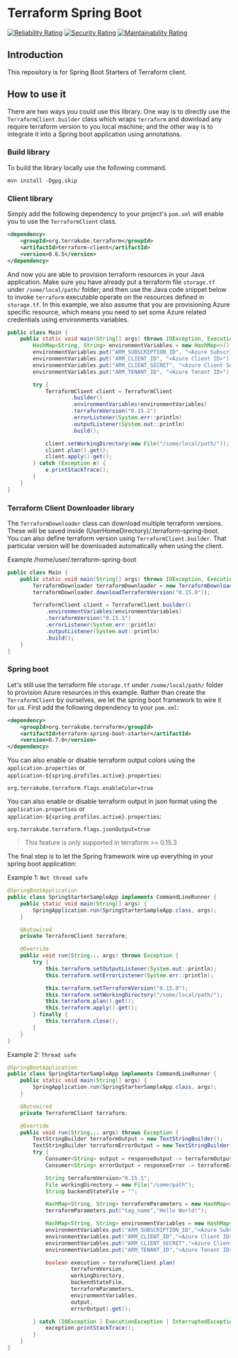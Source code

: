 # Terraform Spring Boot
[![Reliability Rating](https://sonarcloud.io/api/project_badges/measure?project=AzBuilder_terraform-spring-boot&metric=reliability_rating)](https://sonarcloud.io/dashboard?id=AzBuilder_terraform-spring-boot)
[![Security Rating](https://sonarcloud.io/api/project_badges/measure?project=AzBuilder_terraform-spring-boot&metric=security_rating)](https://sonarcloud.io/dashboard?id=AzBuilder_terraform-spring-boot)
[![Maintainability Rating](https://sonarcloud.io/api/project_badges/measure?project=AzBuilder_terraform-spring-boot&metric=sqale_rating)](https://sonarcloud.io/dashboard?id=AzBuilder_terraform-spring-boot)

## Introduction

This repository is for Spring Boot Starters of Terraform client.

## How to use it

There are two ways you could use this library. One way is to directly use the `TerraformClient.builder` class which wraps `terraform` and download any require terraform version to you local machine; and the other way is to integrate it into a Spring boot application using annotations.

### Build library

To build the library locally use the following command.

```
mvn install -Dgpg.skip
```

### Client library

Simply add the following dependency to your project's `pom.xml` will enable you to use the `TerraformClient` class.

```xml
<dependency>
    <groupId>org.terrakube.terraform</groupId>
    <artifactId>terraform-client</artifactId>
    <version>0.6.5</version>
</dependency>
```

And now you are able to provision terraform resources in your Java application. Make sure you have already put a terraform file `storage.tf` under `/some/local/path/` folder; and then use the Java code snippet below to invoke `terraform` executable operate on the resources defined in `storage.tf`. In this example, we also assume that you are provisioning Azure specific resource, which means you need to set some Azure related credentials using environments variables.

```java
public class Main {
    public static void main(String[] args) throws IOException, ExecutionException, InterruptedException {
        HashMap<String, String> environmentVariables = new HashMap<>();
        environmentVariables.put("ARM_SUBSCRIPTION_ID", "<Azure Subscription ID>");
        environmentVariables.put("ARM_CLIENT_ID", "<Azure Client ID>");
        environmentVariables.put("ARM_CLIENT_SECRET", "<Azure Client Secret>");
        environmentVariables.put("ARM_TENANT_ID", "<Azure Tenant ID>");

        try {
            TerraformClient client = TerraformClient
                    .builder()
                    .environmentVariables(environmentVariables)
                    .terraformVersion("0.15.1")
                    .errorListener(System.err::println)
                    .outputListener(System.out::println)
                    .build();

            client.setWorkingDirectory(new File("/some/local/path/"));
            client.plan().get();
            client.apply().get();
        } catch (Exception e) {
            e.printStackTrace();
        }
    }
}
```

### Terraform Client Downloader library

The `TerraformDownloader` class can download multiple terraform versions. These will be saved inside (UserHomeDirectory)/.terraform-spring-boot. 
You can also define terraform version using `TerraformClient.builder`. That particular version will be downloaded automatically when using the client. 

Example /home/user/.terraform-spring-boot

```java
public class Main {
    public static void main(String[] args) throws IOException, ExecutionException, InterruptedException {
        TerraformDownloader terraformDownloader = new TerraformDownloader();
        terraformDownloader.downloadTerraformVersion("0.15.0"));

        TerraformClient client = TerraformClient.builder()
            .environmentVariables(environmentVariables)
            .terraformVersion("0.15.1")
            .errorListener(System.err::println)
            .outputListener(System.out::println)
            .build();
    }
}
```

### Spring boot

Let's still use the terraform file `storage.tf` under `/some/local/path/` folder to provision Azure resources in this example. Rather than create the `TerraformClient` by ourselves, we let the spring boot framework to wire it for us. First add the following dependency to your `pom.xml`:

```xml
<dependency>
    <groupId>org.terrakube.terraform</groupId>
    <artifactId>terraform-spring-boot-starter</artifactId>
    <version>0.7.0</version>
</dependency>
```

You can also enable or disable terraform output colors using the `application.properties` or `application-${spring.profiles.active}.properties`:

```
org.terrakube.terraform.flags.enableColor=true
```

You can also enable or disable terraform output in json format using the `application.properties` or `application-${spring.profiles.active}.properties`:

```
org.terrakube.terraform.flags.jsonOutput=true
```

> This feature is only supported in terraform >= 0.15.3

The final step is to let the Spring framework wire up everything in your spring boot application:

Example 1: `Not thread safe`
```java
@SpringBootApplication
public class SpringStarterSampleApp implements CommandLineRunner {
    public static void main(String[] args) {
        SpringApplication.run(SpringStarterSampleApp.class, args);
    }

    @Autowired
    private TerraformClient terraform;

    @Override
    public void run(String... args) throws Exception {
        try {
            this.terraform.setOutputListener(System.out::println);
            this.terraform.setErrorListener(System.err::println);

            this.terraform.setTerraformVersion("0.15.0");
            this.terraform.setWorkingDirectory("/some/local/path/");
            this.terraform.plan().get();
            this.terraform.apply().get();
        } finally {
            this.terraform.close();
        }
    }
}
```

Example 2: `Thread safe`
```java
@SpringBootApplication
public class SpringStarterSampleApp implements CommandLineRunner {
    public static void main(String[] args) {
        SpringApplication.run(SpringStarterSampleApp.class, args);
    }

    @Autowired
    private TerraformClient terraform;

    @Override
    public void run(String... args) throws Exception {
        TextStringBuilder terraformOutput = new TextStringBuilder();
        TextStringBuilder terraformErrorOutput = new TextStringBuilder();
        try {
            Consumer<String> output = responseOutput -> terraformOutput.appendln(responseOutput);
            Consumer<String> errorOutput = responseError -> terraformErrorOutput.appendln(responseError);

            String terraformVersion="0.15.1";
            File workingDirectory = new File("/some/path");
            String backendStateFile = "";

            HashMap<String, String> terraformParameters = new HashMap<>();
            terraformParameters.put("tag_name","Hello World!");

            HashMap<String, String> environmentVariables = new HashMap<>();
            environmentVariables.put("ARM_SUBSCRIPTION_ID","<Azure Subscription ID>");
            environmentVariables.put("ARM_CLIENT_ID","<Azure Client ID>");
            environmentVariables.put("ARM_CLIENT_SECRET","<Azure Client Secret>");
            environmentVariables.put("ARM_TENANT_ID","<Azure Tenant ID>");

            boolean execution = terraformClient.plan(
                    terraformVersion,
                    workingDirectory,
                    backendStateFile,
                    terraformParameters,
                    environmentVariables,
                    output,
                    errorOutput).get();

        } catch (IOException | ExecutionException | InterruptedException exception) {
            exception.printStackTrace();
        }
    }
}
```